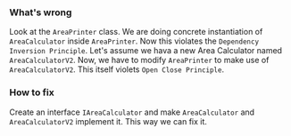 ### What's wrong
Look at the `AreaPrinter` class. We are doing concrete instantiation of `AreaCalculator` inside `AreaPrinter`. Now this violates the `Dependency Inversion Principle`.
Let's assume we hava a new Area Calculator named `AreaCalculatorV2`. Now, we have to modify `AreaPrinter` to make use of  `AreaCalculatorV2`. This itself violets `Open Close Principle`.

### How to fix
Create an interface `IAreaCalculator` and make `AreaCalculator` and `AreaCalculatorV2` implement it. This way we can fix it.